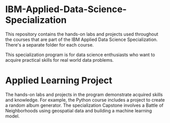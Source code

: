 # IBM-Applied-Data-Science-Specialization

This repository contains the hands-on labs and projects used throughout the courses that are part of the IBM Applied Data Science Specialization. There's a separate folder for each course.

This specialization program is for data science enthusiasts who want to acquire practical skills for real world data problems. 

# Applied Learning Project
The hands-on labs and projects in the program demonstrate acquired skills and knowledge. For example, the Python course includes a project to create a random album generator. The specialization Capstone involves a Battle of Neighborhoods using geospatial data and building a machine learning model.
